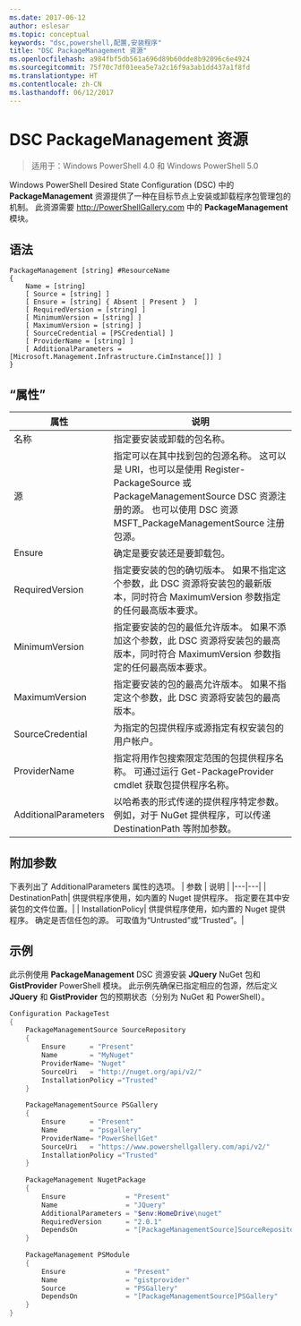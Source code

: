 ```yaml
---
ms.date: 2017-06-12
author: eslesar
ms.topic: conceptual
keywords: "dsc,powershell,配置,安装程序"
title: "DSC PackageManagement 资源"
ms.openlocfilehash: a984fbf5db561a696d89b60dde8b92096c6e4924
ms.sourcegitcommit: 75f70c7df01eea5e7a2c16f9a3ab1dd437a1f8fd
ms.translationtype: HT
ms.contentlocale: zh-CN
ms.lasthandoff: 06/12/2017
---
```

# <a name="dsc-packagemanagement-resource"></a>DSC PackageManagement 资源

> 适用于：Windows PowerShell 4.0 和 Windows PowerShell 5.0

Windows PowerShell Desired State Configuration (DSC) 中的 **PackageManagement** 资源提供了一种在目标节点上安装或卸载程序包管理包的机制。 此资源需要 http://PowerShellGallery.com 中的 **PackageManagement** 模块。

## <a name="syntax"></a>语法

```
PackageManagement [string] #ResourceName
{
    Name = [string]
    [ Source = [string] ]
    [ Ensure = [string] { Absent | Present }  ]
    [ RequiredVersion = [string] ]
    [ MinimumVersion = [string] ]
    [ MaximumVersion = [string] ]
    [ SourceCredential = [PSCredential] ]
    [ ProviderName = [string] ]
    [ AdditionalParameters = [Microsoft.Management.Infrastructure.CimInstance[]] ]
}
```

## <a name="properties"></a>“属性”
|  属性  |  说明   | 
|---|---| 
| 名称| 指定要安装或卸载的包名称。| 
| 源| 指定可以在其中找到包的包源名称。 这可以是 URI，也可以是使用 Register-PackageSource 或 PackageManagementSource DSC 资源注册的源。 也可以使用 DSC 资源 MSFT_PackageManagementSource 注册包源。| 
| Ensure| 确定是要安装还是要卸载包。| 
| RequiredVersion| 指定要安装的包的确切版本。 如果不指定这个参数，此 DSC 资源将安装包的最新版本，同时符合 MaximumVersion 参数指定的任何最高版本要求。| 
| MinimumVersion| 指定要安装的包的最低允许版本。 如果不添加这个参数，此 DSC 资源将安装包的最高版本，同时符合 MaximumVersion 参数指定的任何最高版本要求。| 
| MaximumVersion| 指定要安装的包的最高允许版本。 如果不指定这个参数，此 DSC 资源将安装包的最高版本。| 
| SourceCredential | 为指定的包提供程序或源指定有权安装包的用户帐户。| 
| ProviderName| 指定将用作包搜索限定范围的包提供程序名称。 可通过运行 Get-PackageProvider cmdlet 获取包提供程序名称。| 
| AdditionalParameters| 以哈希表的形式传递的提供程序特定参数。 例如，对于 NuGet 提供程序，可以传递 DestinationPath 等附加参数。| 

## <a name="additional-parameters"></a>附加参数
下表列出了 AdditionalParameters 属性的选项。
|  参数  | 说明   | 
|---|---|
| DestinationPath| 供提供程序使用，如内置的 Nuget 提供程序。 指定要在其中安装包的文件位置。|
| InstallationPolicy| 供提供程序使用，如内置的 Nuget 提供程序。 确定是否信任包的源。 可取值为“Untrusted”或“Trusted”。|

## <a name="example"></a>示例

此示例使用 **PackageManagement** DSC 资源安装 **JQuery** NuGet 包和 **GistProvider** PowerShell 模块。 此示例先确保已指定相应的包源，然后定义 **JQuery** 和 **GistProvider** 包的预期状态（分别为 NuGet 和 PowerShell）。

```powershell
Configuration PackageTest
{    
    PackageManagementSource SourceRepository 
    { 
        Ensure      = "Present" 
        Name        = "MyNuget" 
        ProviderName= "Nuget" 
        SourceUri   = "http://nuget.org/api/v2/"   
        InstallationPolicy ="Trusted" 
    }    
    
    PackageManagementSource PSGallery 
    { 
        Ensure      = "Present" 
        Name        = "psgallery" 
        ProviderName= "PowerShellGet" 
        SourceUri   = "https://www.powershellgallery.com/api/v2/"   
        InstallationPolicy ="Trusted" 
    } 
          
    PackageManagement NugetPackage 
    { 
        Ensure               = "Present"  
        Name                 = "JQuery"
        AdditionalParameters = "$env:HomeDrive\nuget"
        RequiredVersion      = "2.0.1" 
        DependsOn            = "[PackageManagementSource]SourceRepository" 
    }
    
    PackageManagement PSModule 
    { 
        Ensure               = "Present"  
        Name                 = "gistprovider"
        Source               = "PSGallery"
        DependsOn            = "[PackageManagementSource]PSGallery" 
    }
}
```

